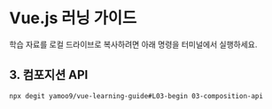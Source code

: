 # Vue.js 러닝 가이드

학습 자료를 로컬 드라이브로 복사하려면 아래 명령을 터미널에서 실행하세요.

## 3. 컴포지션 API

```sh
npx degit yamoo9/vue-learning-guide#L03-begin 03-composition-api
```